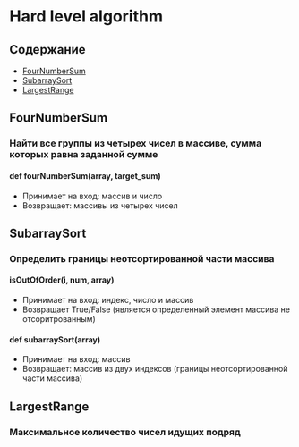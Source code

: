 # Hard level algorithm
## Содержание
- [FourNumberSum](#FourNumberSum.py)
- [SubarraySort](#SubarraySort.py)
- [LargestRange](#LargestRange.py)

## FourNumberSum
### Найти все группы из четырех чисел в массиве, сумма которых равна заданной сумме
#### def fourNumberSum(array, target_sum)
- Принимает на вход: массив и число
- Возвращает: массивы из четырех чисел

## SubarraySort
### Определить границы неотсортированной части массива
#### isOutOfOrder(i, num, array)
- Принимает на вход: индекс, число и массив
- Возвращает True/False (является определенный элемент массива не отсоритрованным)
#### def subarraySort(array)
- Принимает на вход: массив
- Возвращает: массив из двух индексов (границы неотсортированной части массива)

## LargestRange
### Максимальное количество чисел идущих подряд
